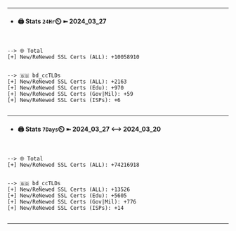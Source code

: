 

---
- #### 🖨️ **Stats** `24Hr`⏲️ ➼ 2024_03_27
```console


--> 🌐 Total
[+] New/ReNewed SSL Certs (ALL): +10058910


--> 🇧🇩 bd_ccTLDs
[+] New/ReNewed SSL Certs (ALL): +2163
[+] New/ReNewed SSL Certs (Edu): +970
[+] New/ReNewed SSL Certs (Gov|Mil): +59
[+] New/ReNewed SSL Certs (ISPs): +6


```

---
- #### 🖨️ **Stats** `7Days`⏲️ ➼ 2024_03_27 <--> 2024_03_20
```console


--> 🌐 Total
[+] New/ReNewed SSL Certs (ALL): +74216918


--> 🇧🇩 bd_ccTLDs
[+] New/ReNewed SSL Certs (ALL): +13526
[+] New/ReNewed SSL Certs (Edu): +5605
[+] New/ReNewed SSL Certs (Gov|Mil): +776
[+] New/ReNewed SSL Certs (ISPs): +14


```

---

